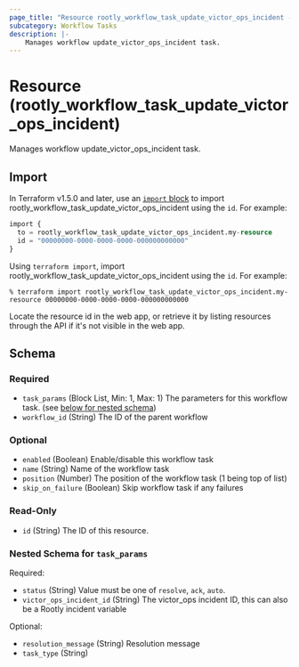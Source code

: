 ```yaml
---
page_title: "Resource rootly_workflow_task_update_victor_ops_incident - terraform-provider-rootly"
subcategory: Workflow Tasks
description: |-
    Manages workflow update_victor_ops_incident task.
---
```


# Resource (rootly_workflow_task_update_victor_ops_incident)

Manages workflow update_victor_ops_incident task.



## Import

In Terraform v1.5.0 and later, use an [`import` block](https://developer.hashicorp.com/terraform/language/import) to import rootly_workflow_task_update_victor_ops_incident using the `id`. For example:

```terraform
import {
  to = rootly_workflow_task_update_victor_ops_incident.my-resource
  id = "00000000-0000-0000-0000-000000000000"
}
```

Using `terraform import`, import rootly_workflow_task_update_victor_ops_incident using the `id`. For example:

```console
% terraform import rootly_workflow_task_update_victor_ops_incident.my-resource 00000000-0000-0000-0000-000000000000
```

Locate the resource id in the web app, or retrieve it by listing resources through the API if it's not visible in the web app.

<!-- schema generated by tfplugindocs -->
## Schema

### Required

- `task_params` (Block List, Min: 1, Max: 1) The parameters for this workflow task. (see [below for nested schema](#nestedblock--task_params))
- `workflow_id` (String) The ID of the parent workflow

### Optional

- `enabled` (Boolean) Enable/disable this workflow task
- `name` (String) Name of the workflow task
- `position` (Number) The position of the workflow task (1 being top of list)
- `skip_on_failure` (Boolean) Skip workflow task if any failures

### Read-Only

- `id` (String) The ID of this resource.

<a id="nestedblock--task_params"></a>
### Nested Schema for `task_params`

Required:

- `status` (String) Value must be one of `resolve`, `ack`, `auto`.
- `victor_ops_incident_id` (String) The victor_ops incident ID, this can also be a Rootly incident variable

Optional:

- `resolution_message` (String) Resolution message
- `task_type` (String)
